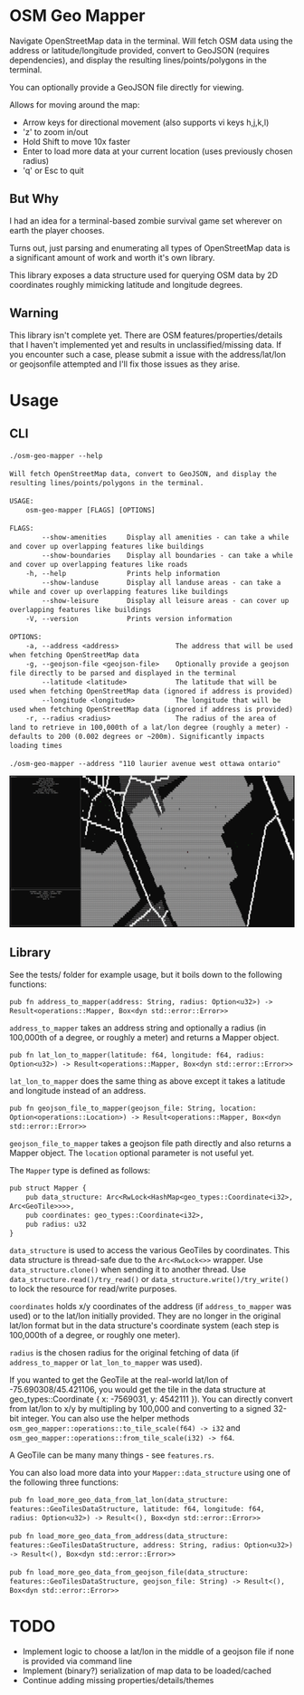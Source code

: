 OSM Geo Mapper
==============

Navigate OpenStreetMap data in the terminal.
Will fetch OSM data using the address or latitude/longitude provided, convert to GeoJSON (requires dependencies), and display the resulting lines/points/polygons in the terminal.

You can optionally provide a GeoJSON file directly for viewing.

Allows for moving around the map:
 - Arrow keys for directional movement (also supports vi keys h,j,k,l)
 - 'z' to zoom in/out
 - Hold Shift to move 10x faster
 - Enter to load more data at your current location (uses previously chosen radius)
 - 'q' or Esc to quit

## But Why

I had an idea for a terminal-based zombie survival game set wherever on earth the player chooses.

Turns out, just parsing and enumerating all types of OpenStreetMap data is a significant amount of work and worth it's own library.

This library exposes a data structure used for querying OSM data by 2D coordinates roughly mimicking latitude and longitude degrees.

## Warning

This library isn't complete yet. There are OSM features/properties/details that I haven't implemented yet and results in unclassified/missing data. If you encounter such a case, please submit a issue with the address/lat/lon or geojsonfile attempted and I'll fix those issues as they arise.

Usage
=====

## CLI

    ./osm-geo-mapper --help

    Will fetch OpenStreetMap data, convert to GeoJSON, and display the resulting lines/points/polygons in the terminal.

    USAGE:
        osm-geo-mapper [FLAGS] [OPTIONS]

    FLAGS:
            --show-amenities     Display all amenities - can take a while and cover up overlapping features like buildings
            --show-boundaries    Display all boundaries - can take a while and cover up overlapping features like roads
        -h, --help               Prints help information
            --show-landuse       Display all landuse areas - can take a while and cover up overlapping features like buildings
            --show-leisure       Display all leisure areas - can cover up overlapping features like buildings
        -V, --version            Prints version information
    
    OPTIONS:
        -a, --address <address>              The address that will be used when fetching OpenStreetMap data
        -g, --geojson-file <geojson-file>    Optionally provide a geojson file directly to be parsed and displayed in the terminal
            --latitude <latitude>            The latitude that will be used when fetching OpenStreetMap data (ignored if address is provided)
            --longitude <longitude>          The longitude that will be used when fetching OpenStreetMap data (ignored if address is provided)
        -r, --radius <radius>                The radius of the area of land to retrieve in 100,000th of a lat/lon degree (roughly a meter) - defaults to 200 (0.002 degrees or ~200m). Significantly impacts loading times

    ./osm-geo-mapper --address "110 laurier avenue west ottawa ontario"

![OSM Geo Mapper](/osm-geo-mapper.png?raw=true)

## Library

See the tests/ folder for example usage, but it boils down to the following functions:

    pub fn address_to_mapper(address: String, radius: Option<u32>) -> Result<operations::Mapper, Box<dyn std::error::Error>>

`address_to_mapper` takes an address string and optionally a radius (in 100,000th of a degree, or roughly a meter) and returns a Mapper object.

    pub fn lat_lon_to_mapper(latitude: f64, longitude: f64, radius: Option<u32>) -> Result<operations::Mapper, Box<dyn std::error::Error>>

`lat_lon_to_mapper` does the same thing as above except it takes a latitude and longitude instead of an address.

    pub fn geojson_file_to_mapper(geojson_file: String, location: Option<operations::Location>) -> Result<operations::Mapper, Box<dyn std::error::Error>>

`geojson_file_to_mapper` takes a geojson file path directly and also returns a Mapper object. The `location` optional parameter is not useful yet.

The `Mapper` type is defined as follows:

    pub struct Mapper {
        pub data_structure: Arc<RwLock<HashMap<geo_types::Coordinate<i32>, Arc<GeoTile>>>>,
        pub coordinates: geo_types::Coordinate<i32>,
        pub radius: u32
    }

`data_structure` is used to access the various GeoTiles by coordinates. This data structure is thread-safe due to the `Arc<RwLock<>>` wrapper. Use `data_structure.clone()` when sending it to another thread. Use `data_structure.read()/try_read()` or `data_structure.write()/try_write()` to lock the resource for read/write purposes.

`coordinates` holds x/y coordinates of the address (if `address_to_mapper` was used) or to the lat/lon initially provided. They are no longer in the original lat/lon format but in the data structure's coordinate system (each step is 100,000th of a degree, or roughly one meter).

`radius` is the chosen radius for the original fetching of data (if `address_to_mapper` or `lat_lon_to_mapper` was used).

If you wanted to get the GeoTile at the real-world lat/lon of -75.690308/45.421106, you would get the tile in the data structure at geo_types::Coordinate { x: -7569031, y: 4542111 }). You can directly convert from lat/lon to x/y by multipling by 100,000 and converting to a signed 32-bit integer. You can also use the helper methods `osm_geo_mapper::operations::to_tile_scale(f64) -> i32` and `osm_geo_mapper::operations::from_tile_scale(i32) -> f64`.

A GeoTile can be many many things - see `features.rs`.

You can also load more data into your `Mapper::data_structure` using one of the following three functions:

    pub fn load_more_geo_data_from_lat_lon(data_structure: features::GeoTilesDataStructure, latitude: f64, longitude: f64, radius: Option<u32>) -> Result<(), Box<dyn std::error::Error>>

    pub fn load_more_geo_data_from_address(data_structure: features::GeoTilesDataStructure, address: String, radius: Option<u32>) -> Result<(), Box<dyn std::error::Error>>

    pub fn load_more_geo_data_from_geojson_file(data_structure: features::GeoTilesDataStructure, geojson_file: String) -> Result<(), Box<dyn std::error::Error>>
    

TODO
====

- Implement logic to choose a lat/lon in the middle of a geojson file if none is provided via command line
- Implement (binary?) serialization of map data to be loaded/cached
- Continue adding missing properties/details/themes
